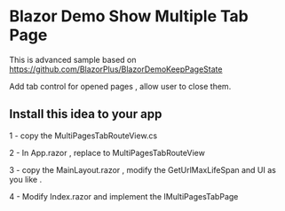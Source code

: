# Blazor Demo Show Multiple Tab Page

This is advanced sample based on https://github.com/BlazorPlus/BlazorDemoKeepPageState

Add tab control for opened pages , allow user to close them. 

## Install this idea to your app

1 - copy the MultiPagesTabRouteView.cs

2 - In App.razor , replace to MultiPagesTabRouteView

3 - copy the MainLayout.razor , modify the GetUrlMaxLifeSpan and UI as you like .

4 - Modify Index.razor and implement the IMultiPagesTabPage



